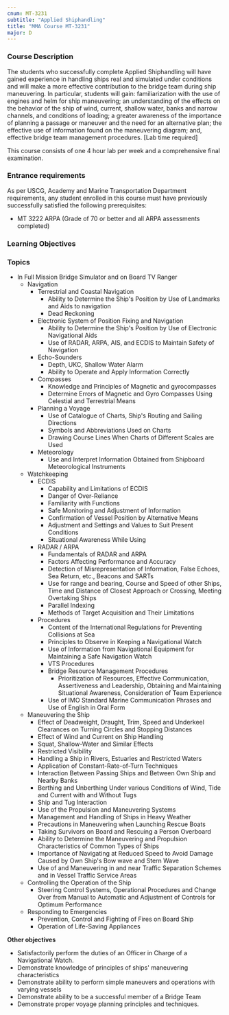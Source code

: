 ```yaml
---
cnum: MT-3231
subtitle: "Applied Shiphandling"
title: "MMA Course MT-3231"
major: D
---
```


### Course Description

The students who successfully complete Applied Shiphandling will have gained experience in handling ships real and simulated under conditions and will make a more effective contribution to the bridge team during ship maneuvering. In particular, students will gain: familiarization with the use of engines and helm for ship maneuvering; an understanding of the effects on the behavior of the ship of wind, current, shallow water, banks and narrow channels, and conditions of loading; a greater awareness of the importance of planning a passage or maneuver and the need for an alternative plan; the effective use of information found on the maneuvering diagram; and, effective bridge team management procedures. [Lab time required]

This course consists of one 4 hour lab per week and a comprehensive final examination.

### Entrance requirements

As per USCG, Academy and Marine Transportation Department requirements, any student enrolled in this course must have previously successfully satisfied the following prerequisites:


* MT 3222 ARPA (Grade of 70 or better and all ARPA assessments completed)

### Learning Objectives



### Topics

* In Full Mission Bridge Simulator and on Board TV Ranger
	* Navigation
		* Terrestrial and Coastal Navigation
			* Ability to Determine the Ship's Position by Use of Landmarks and Aids to navigation
			* Dead Reckoning
		* Electronic System of Position Fixing and Navigation
			* Ability to Determine the Ship's Position by Use of Electronic Navigational Aids
			* Use of RADAR, ARPA, AIS, and ECDIS to Maintain Safety of Navigation
		* Echo-Sounders
			* Depth, UKC, Shallow Water Alarm
			* Ability to Operate and Apply Information Correctly
		* Compasses
			* Knowledge and Principles of Magnetic and gyrocompasses
			* Determine Errors of Magnetic and Gyro Compasses Using Celestial and Terrestrial Means
		* Planning a Voyage
			* Use of Catalogue of Charts, Ship's Routing and Sailing Directions
			* Symbols and Abbreviations Used on Charts
			* Drawing Course Lines When Charts of Different Scales are Used
		* Meteorology
			* Use and Interpret Information Obtained from Shipboard Meteorological Instruments
	* Watchkeeping
		* ECDIS
			* Capability and Limitations of ECDIS
			* Danger of Over-Reliance
			* Familiarity with Functions
			* Safe Monitoring and Adjustment of Information
			* Confirmation of Vessel Position by Alternative Means
			* Adjustment and Settings and Values to Suit Present Conditions
			* Situational Awareness While Using
		* RADAR / ARPA
			* Fundamentals of RADAR and ARPA
			* Factors Affecting Performance and Accuracy
			* Detection of Misrepresentation of Information, False Echoes, Sea Return, etc., Beacons and SARTs
			* Use for range and bearing, Course and Speed of other Ships, Time and Distance of Closest Approach or Crossing, Meeting Overtaking Ships
			* Parallel Indexing
			* Methods of Target Acquisition and Their Limitations
		* Procedures
			* Content of the International Regulations for Preventing Collisions at Sea
			* Principles to Observe in Keeping a Navigational Watch
			* Use of Information from Navigational Equipment for Maintaining a Safe Navigation Watch
			* VTS Procedures
			* Bridge Resource Management Procedures
				* Prioritization of Resources, Effective Communication, Assertiveness and Leadership, Obtaining and Maintaining Situational Awareness, Consideration of Team Experience
			* Use of IMO Standard Marine Communication Phrases and Use of English in Oral Form
	* Maneuvering the Ship
		* Effect of Deadweight, Draught, Trim, Speed and Underkeel Clearances on Turning Circles and Stopping Distances
		* Effect of Wind and Current on Ship Handling
		* Squat, Shallow-Water and Similar Effects
		* Restricted Visibility
		* Handling a Ship in Rivers, Estuaries and Restricted Waters
		* Application of Constant-Rate-of-Turn Techniques
		* Interaction Between Passing Ships and Between Own Ship and Nearby Banks
		* Berthing and Unberthing Under various Conditions of Wind, Tide and Current with and Without Tugs
		* Ship and Tug Interaction
		* Use of the Propulsion and Maneuvering Systems
		* Management and Handling of Ships in Heavy Weather
		* Precautions in Maneuvering when Launching Rescue Boats
		* Taking Survivors on Board and Rescuing a Person Overboard
		* Ability to Determine the Maneuvering and Propulsion Characteristics of Common Types of Ships
		* Importance of Navigating at Reduced Speed to Avoid Damage Caused by Own Ship's Bow wave and Stern Wave
		* Use of and Maneuvering in and near Traffic Separation Schemes and in Vessel Traffic Service Areas
	* Controlling the Operation of the Ship
		* Steering Control Systems, Operational Procedures and Change Over from Manual to Automatic and Adjustment of Controls for Optimum Performance
	* Responding to Emergencies
		* Prevention, Control and Fighting of Fires on Board Ship
		* Operation of Life-Saving Appliances



**Other objectives**


* Satisfactorily perform the duties of an Officer in Charge of a Navigational Watch. 
* Demonstrate knowledge of principles of ships' maneuvering characteristics 
* Demonstrate ability to perform simple maneuvers and operations with varying vessels 
* Demonstrate ability to be a successful member of a Bridge Team
* Demonstrate proper voyage planning principles and techniques.



